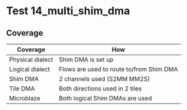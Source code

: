 # Test 14_multi_shim_dma

## Coverage

| Coverage | How |
| -------- | --- |
| Physical dialect | Shim DMA is set up |
| Logical dialect  | Flows are used to route to/from Shim DMA |
| Shim DMA | 2 channels used (S2MM MM2S) |
| Tile DMA | Both directions used in 2 tiles | 
| Microblaze | Both logical Shim DMAs are used |
